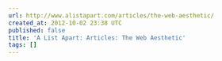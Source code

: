 ```yaml
---
url: http://www.alistapart.com/articles/the-web-aesthetic/
created_at: 2012-10-02 23:38 UTC
published: false
title: 'A List Apart: Articles: The Web Aesthetic'
tags: []
---
```




